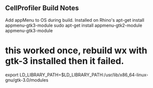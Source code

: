 ## CellProfiler Build Notes

Add appMenu to OS during build. Installed on Rhino's
apt-get install appmenu-gtk3-module
sudo apt-get install appmenu-gtk2-module appmenu-gtk3-module

# this worked once, rebuild wx with gtk-3 installed then it failed.
export LD_LIBRARY_PATH=$LD_LIBRARY_PATH:/usr/lib/x86_64-linux-gnu/gtk-3.0/modules
